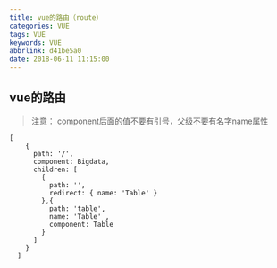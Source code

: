 ```yaml
---
title: vue的路由（route）
categories: VUE
tags: VUE
keywords: VUE
abbrlink: d41be5a0
date: 2018-06-11 11:15:00
---
```


## vue的路由

> 注意： component后面的值不要有引号，父级不要有名字name属性

```
[
    {
      path: '/',
      component: Bigdata,
      children: [
        {
          path: '',
          redirect: { name: 'Table' }
        },{
          path: 'table',
          name: 'Table' ,
          component: Table
        }
      ]
    }
  ]

```